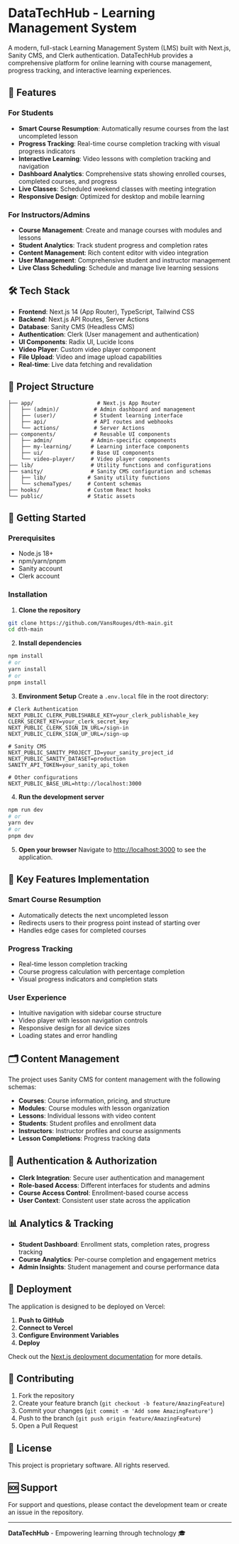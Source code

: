 # DataTechHub - Learning Management System

A modern, full-stack Learning Management System (LMS) built with Next.js, Sanity CMS, and Clerk authentication. DataTechHub provides a comprehensive platform for online learning with course management, progress tracking, and interactive learning experiences.

## 🚀 Features

### For Students
- **Smart Course Resumption**: Automatically resume courses from the last uncompleted lesson
- **Progress Tracking**: Real-time course completion tracking with visual progress indicators
- **Interactive Learning**: Video lessons with completion tracking and navigation
- **Dashboard Analytics**: Comprehensive stats showing enrolled courses, completed courses, and progress
- **Live Classes**: Scheduled weekend classes with meeting integration
- **Responsive Design**: Optimized for desktop and mobile learning

### For Instructors/Admins
- **Course Management**: Create and manage courses with modules and lessons
- **Student Analytics**: Track student progress and completion rates
- **Content Management**: Rich content editor with video integration
- **User Management**: Comprehensive student and instructor management
- **Live Class Scheduling**: Schedule and manage live learning sessions

## 🛠 Tech Stack

- **Frontend**: Next.js 14 (App Router), TypeScript, Tailwind CSS
- **Backend**: Next.js API Routes, Server Actions
- **Database**: Sanity CMS (Headless CMS)
- **Authentication**: Clerk (User management and authentication)
- **UI Components**: Radix UI, Lucide Icons
- **Video Player**: Custom video player component
- **File Upload**: Video and image upload capabilities
- **Real-time**: Live data fetching and revalidation

## 📁 Project Structure

```
├── app/                    # Next.js App Router
│   ├── (admin)/           # Admin dashboard and management
│   ├── (user)/            # Student learning interface
│   ├── api/               # API routes and webhooks
│   └── actions/           # Server Actions
├── components/            # Reusable UI components
│   ├── admin/            # Admin-specific components
│   ├── my-learning/      # Learning interface components
│   ├── ui/               # Base UI components
│   └── video-player/     # Video player components
├── lib/                  # Utility functions and configurations
├── sanity/               # Sanity CMS configuration and schemas
│   ├── lib/             # Sanity utility functions
│   └── schemaTypes/     # Content schemas
├── hooks/               # Custom React hooks
└── public/              # Static assets
```

## 🚦 Getting Started

### Prerequisites
- Node.js 18+ 
- npm/yarn/pnpm
- Sanity account
- Clerk account

### Installation

1. **Clone the repository**
```bash
git clone https://github.com/VansRouges/dth-main.git
cd dth-main
```

2. **Install dependencies**
```bash
npm install
# or
yarn install
# or
pnpm install
```

3. **Environment Setup**
Create a `.env.local` file in the root directory:
```env
# Clerk Authentication
NEXT_PUBLIC_CLERK_PUBLISHABLE_KEY=your_clerk_publishable_key
CLERK_SECRET_KEY=your_clerk_secret_key
NEXT_PUBLIC_CLERK_SIGN_IN_URL=/sign-in
NEXT_PUBLIC_CLERK_SIGN_UP_URL=/sign-up

# Sanity CMS
NEXT_PUBLIC_SANITY_PROJECT_ID=your_sanity_project_id
NEXT_PUBLIC_SANITY_DATASET=production
SANITY_API_TOKEN=your_sanity_api_token

# Other configurations
NEXT_PUBLIC_BASE_URL=http://localhost:3000
```

4. **Run the development server**
```bash
npm run dev
# or
yarn dev
# or
pnpm dev
```

5. **Open your browser**
Navigate to [http://localhost:3000](http://localhost:3000) to see the application.

## 🎯 Key Features Implementation

### Smart Course Resumption
- Automatically detects the next uncompleted lesson
- Redirects users to their progress point instead of starting over
- Handles edge cases for completed courses

### Progress Tracking
- Real-time lesson completion tracking
- Course progress calculation with percentage completion
- Visual progress indicators and completion stats

### User Experience
- Intuitive navigation with sidebar course structure
- Video player with lesson navigation controls
- Responsive design for all device sizes
- Loading states and error handling

## 🗂 Content Management

The project uses Sanity CMS for content management with the following schemas:
- **Courses**: Course information, pricing, and structure
- **Modules**: Course modules with lesson organization
- **Lessons**: Individual lessons with video content
- **Students**: Student profiles and enrollment data
- **Instructors**: Instructor profiles and course assignments
- **Lesson Completions**: Progress tracking data

## 🔐 Authentication & Authorization

- **Clerk Integration**: Secure user authentication and management
- **Role-based Access**: Different interfaces for students and admins
- **Course Access Control**: Enrollment-based course access
- **User Context**: Consistent user state across the application

## 📊 Analytics & Tracking

- **Student Dashboard**: Enrollment stats, completion rates, progress tracking
- **Course Analytics**: Per-course completion and engagement metrics
- **Admin Insights**: Student management and course performance data

## 🚀 Deployment

The application is designed to be deployed on Vercel:

1. **Push to GitHub**
2. **Connect to Vercel**
3. **Configure Environment Variables**
4. **Deploy**

Check out the [Next.js deployment documentation](https://nextjs.org/docs/app/building-your-application/deploying) for more details.

## 🤝 Contributing

1. Fork the repository
2. Create your feature branch (`git checkout -b feature/AmazingFeature`)
3. Commit your changes (`git commit -m 'Add some AmazingFeature'`)
4. Push to the branch (`git push origin feature/AmazingFeature`)
5. Open a Pull Request

## 📝 License

This project is proprietary software. All rights reserved.

## 🆘 Support

For support and questions, please contact the development team or create an issue in the repository.

---

**DataTechHub** - Empowering learning through technology 🎓
